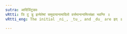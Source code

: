 ```yaml
---
sutra: आदिर्ञिटुडवः
vRtti: ञि टु डु इत्येतेषां समुदायानामादितो वर्त्तमानानामित्संज्ञा भवन्ति ॥
vRtti_eng: The initial _ni_, _tu_, and _du_ are इत् ॥

---
```

